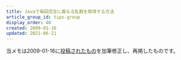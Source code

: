 ```yaml
---
title: Javaで毎回完全に異なる乱数を取得する方法
article_group_id: tips-group
display_order: 40
created: 2009-01-16
updated: 2021-06-21
---
```

当メモは2009-01-16に[投稿されたもの](https://npnl.hatenablog.jp/entry/20090116/1232120896)を加筆修正し、再掲したものです。
